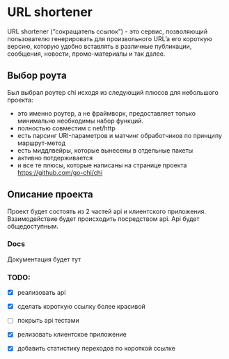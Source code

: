 # URL shortener

URL shortener (“сокращатель ссылок”) - это сервис, позволяющий пользователю генерировать  для произвольного URL’a его короткую версию, которую удобно вставлять в различные публикации, сообщения, новости, промо-материалы и так далее.

## Выбор роута
 Был выбрал роутер chi исходя из следующий плюсов для небольшого проекта:
- это именно роутер, а не фраймворк, предоставляет только минимально необходимы набор функций.
- полностью совместим с net/http
- есть парсинг URI-параметров и матчинг обработчиков по принципу маршрут-метод
- есть миддлвейры, которые вынесены в отдельные пакеты
- активно потдерживается
- и все те плюсы, которые написаны на странице проекта https://github.com/go-chi/chi

## Описание проекта
Проект будет состоять из 2 частей api и клиентского приложения. Взаимодействие будет происходить посредством api. Api будет общедоступным.

### Docs
Документация будет тут

### TODO:
 - [x] реализовать api
 - [x] сделать короткую ссылку более красивой
 - [ ] покрыть api тестами
 - [x] релизовать клиентское приложение
 - [x] добавить статистику переходов по короткой ссылке
 

